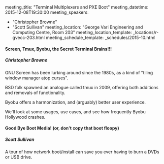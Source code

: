 meeting_title: "Terminal Multiplexers and PXE Boot"
meeting_datetime: 2015-12-08T19:30:00
meeting_speakers:
- "Christopher Browne"
- "Scott Sullivan"
meeting_location: "George Vari Engineering and Computing Centre, Room 203"
meeting_location_template: _locations/r-gvecc-203.html
meeting_schedule_template: _schedules/2015-10.html

#### Screen, Tmux, Byobu, the Secret Terminal Brains!!!
##### Christopher Browne

GNU Screen has been lurking around since the 1980s, as a kind of "tiling window manager atop curses".

BSD folk spawned an analogue called tmux in 2009, offering both additions and removals of functionality.

Byobu offers a harmonization, and (arguably) better user experience.

We'll look at some usages, use cases, and see how frequently Byobu Hollywood crashes.

#### Good Bye Boot Media! (or, don't copy that boot floopy)
##### Scott Sullivan

A tour of how network boot/install can save you ever having to burn a DVDs or USB drive.
